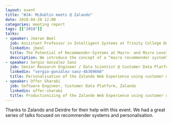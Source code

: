 ```yaml
---
layout: event
title: "#24: MLDublin meets @ Zalando"
date: 2018-04-28 12:00
categories: meeting report
tags: [["2018"]]
talks:
- speaker: Joeran Beel
  job: Assistant Professor in Intelligent Systems at Trinity College Dublin, ADAPT Centre
  linkedin: jbeel
  title: The Potential of Recommender-Systems at Macro- and Micro Level
  description: We introduce the concept of a “macro recommender system”, and “micro recommender system” respectively. Both systems can be considered as recommender systems for recommendation algorithms. A macro recommender system recommends the potentially best performing recommendation algorithm to an organization that wants to build a recommender system. This way, an organization does not need to test dozens or even more algorithms to find the best one for their particular platform. A micro recommender system recommends the potentially best-performing algorithm for each individual recommendation request. This concept is based on the premise that there is no single-best algorithm for all type of users, items, and contexts.
- speaker: Sergio Gonzalez Sanz
  job: Senior Research Engineer / Data Scientist @ Customer Data Platform, Zalando
  linkedin: "sergio-gonzález-sanz-4b369668"
  title: Personalisation of the Zalando Web Experience using customer data in real time with Cassandra and Flink
- speaker: Offer Sharabi
  job: Software Engineer, Customer Data Platform, Zalando
  linkedin: offer-sharabi
  title: Productionizing of the Zalando Web Experience using customer data in real time with Cassandra and Flink
---
```


Thanks to Zalando and Deirdre for their help with this event.
We had a great series of talks focused on recommender systems and personalisation.
